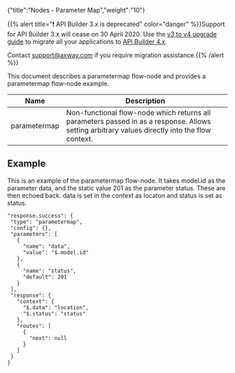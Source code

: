 {"title":"Nodes - Parameter Map","weight":"10"}

{{% alert title="❗️ API Builder 3.x is deprecated" color="danger" %}}Support for API Builder 3.x will cease on 30 April 2020. Use the [v3 to v4 upgrade guide](https://docs.axway.com/bundle/API_Builder_4x_allOS_en/page/api_builder_v3_to_v4_upgrade_guide.html) to migrate all your applications to [API Builder 4.x](https://docs.axway.com/bundle/API_Builder_4x_allOS_en/page/api_builder_getting_started_guide.html).

Contact [support@axway.com](mailto:support@axway.com) if you require migration assistance.{{% /alert %}}

This document describes a parametermap flow-node and provides a parametermap flow-node example.

| Name | Description |
| --- | --- |
| parametermap | Non-functional flow-node which returns all parameters passed in as a response. Allows setting arbitrary values directly into the flow context. |

## Example

This is an example of the parametermap flow-node. It takes model.id as the parameter data, and the static value 201 as the parameter status. These are then echoed back. data is set in the context as locaton and status is set as status.

```
"response.success": {
 "type": "parametermap",
 "config": {},
 "parameters": [
   {
     "name": "data",
     "value": "$.model.id"
   },
   {
     "name": "status",
     "default": 201
   }
 ],
 "response": {
   "context": {
     "$.data": "location",
     "$.status": "status"
   },
   "routes": [
     {
       "next": null
     }
   ]
 }
}
```
